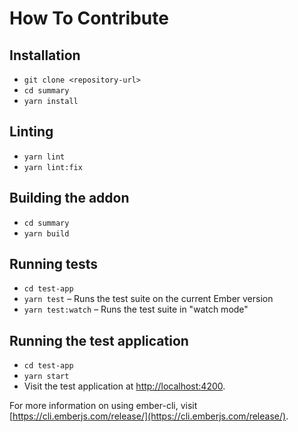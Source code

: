 # How To Contribute

## Installation

- `git clone <repository-url>`
- `cd summary`
- `yarn install`

## Linting

- `yarn lint`
- `yarn lint:fix`

## Building the addon

- `cd summary`
- `yarn build`

## Running tests

- `cd test-app`
- `yarn test` – Runs the test suite on the current Ember version
- `yarn test:watch` – Runs the test suite in "watch mode"

## Running the test application

- `cd test-app`
- `yarn start`
- Visit the test application at [http://localhost:4200](http://localhost:4200).

For more information on using ember-cli, visit [https://cli.emberjs.com/release/](https://cli.emberjs.com/release/).
